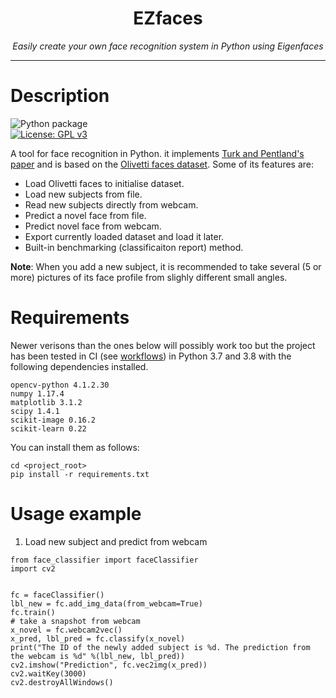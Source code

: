 <h1 align="center">EZfaces</h1>
<p align="center"><i>Easily create your own face recognition system in Python using Eigenfaces</i></p>
<hr><p align="center">

# Description
![Python package](https://github.com/0xLeo/EZfaces/workflows/Python%20package/badge.svg)  
[![License: GPL v3](https://img.shields.io/badge/License-GPLv3-blue.svg)](https://www.gnu.org/licenses/gpl-3.0)  

A tool for face recognition in Python. it implements [Turk and Pentland's paper](https://sites.cs.ucsb.edu/~mturk/Papers/mturk-CVPR91.pdf) and is based on the [Olivetti faces dataset](https://scikit-learn.org/stable/modules/generated/sklearn.datasets.fetch_olivetti_faces.html). Some of its features are:
* Load Olivetti faces to initialise dataset.
* Load new subjects from file.
* Read new subjects directly from webcam.
* Predict a novel face from file.
* Predict novel face from webcam.
* Export currently loaded dataset and load it later.
* Built-in benchmarking (classificaiton report) method.  

**Note**: When you add a new subject, it is recommended to take several (5 or more) pictures of its face profile from slighly different small angles. 


# Requirements
Newer verisons than the ones below will possibly work too but the project has been tested in CI (see [workflows](https://github.com/0xLeo/EZfaces/tree/master/.github/workflows)) in Python 3.7 and 3.8 with the following dependencies installed.
```
opencv-python 4.1.2.30
numpy 1.17.4
matplotlib 3.1.2
scipy 1.4.1
scikit-image 0.16.2
scikit-learn 0.22
```
You can install them as follows:
```
cd <project_root>
pip install -r requirements.txt
```

# Usage example
1. Load new subject and predict from webcam
```
from face_classifier import faceClassifier
import cv2


fc = faceClassifier()
lbl_new = fc.add_img_data(from_webcam=True)
fc.train()
# take a snapshot from webcam
x_novel = fc.webcam2vec()
x_pred, lbl_pred = fc.classify(x_novel)
print("The ID of the newly added subject is %d. The prediction from the webcam is %d" %(lbl_new, lbl_pred))
cv2.imshow("Prediction", fc.vec2img(x_pred))
cv2.waitKey(3000)
cv2.destroyAllWindows()
```
